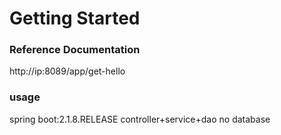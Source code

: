 # Getting Started

### Reference Documentation
http://ip:8089/app/get-hello

### usage

spring boot:2.1.8.RELEASE
controller+service+dao
no database
